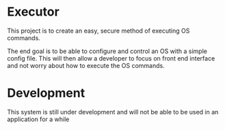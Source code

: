 # Executor

This project is to create an easy, secure method of executing OS commands.

The end goal is to be able to configure and control an OS with a simple config file. 
This will then allow a developer to focus on front end interface and not worry about how to execute the OS commands.

# Development 

This system is still under development and will not be able to be used in an application for a while

